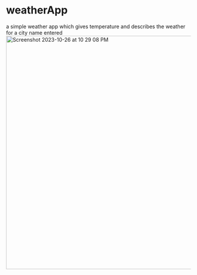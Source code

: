 # weatherApp
a simple weather app which gives temperature and describes the weather for a city name entered
<img width="637" alt="Screenshot 2023-10-26 at 10 29 08 PM" src="https://github.com/ThanushaMandala/weatherApp/assets/67900374/aaf47ecc-5eb9-4cea-b588-b6473a52a799">

